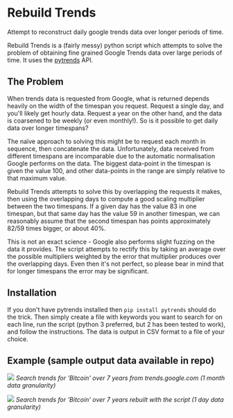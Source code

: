 Rebuild Trends
====

Attempt to reconstruct daily google trends data over longer periods of time.

Rebuild Trends is a (fairly messy) python script which attempts to solve the problem of obtaining fine grained Google Trends data over large periods of time. It uses the [pytrends](https://github.com/GeneralMills/pytrends) API.

The Problem
----------------------------------------

 When trends data is requested from Google, what is returned depends heavily on the width of the timespan you request. Request a single day, and you'll likely get hourly data. Request a year on the other hand, and the data is coarsened to be weekly (or even monthly!). So is it possible to get daily data over longer timespans?

 The naïve approach to solving this might be to request each month in sequence, then concatenate the data. Unfortunately, data received from different timespans are incomparable due to the automatic normalisation Google performs on the data. The biggest data-point in the timespan is given the value 100, and other data-points in the range are simply relative to that maximum value.
 
 Rebuild Trends attempts to solve this by overlapping the requests it makes, then using the overlapping days to compute a good scaling multiplier between the two timespans. If a given day has the value 83 in one timespan, but that same day has the value 59 in another timespan, we can reasonably assume that the second timespan has points approximately 82/59 times bigger, or about 40%.
 
 This is not an exact science - Google also performs slight fuzzing on the data it provides. The script attempts to rectify this by taking an average over the possible multipliers weighted by the error that multiplier produces over the overlapping days. Even then it's not perfect, so please bear in mind that for longer timespans the error may be significant.
 
Installation
----------------------------------------

 If you don't have pytrends installed then `pip install pytrends` should do the trick. Then simply create a file with keywords you want to search for on each line, run the script (python 3 preferred, but 2 has been tested to work), and follow the instructions. The data is output in CSV format to a file of your choice.
 
Example (sample output data available in repo)
----------------------------------------

 ![](https://i.imgur.com/XDAKFjx.png)
 *Search trends for 'Bitcoin' over 7 years from trends.google.com (1 month data granularity)*
 
 ![](https://i.imgur.com/XgdGbnA.png)
 *Search trends for 'Bitcoin' over 7 years rebuilt with the script (1 day data granularity)*
